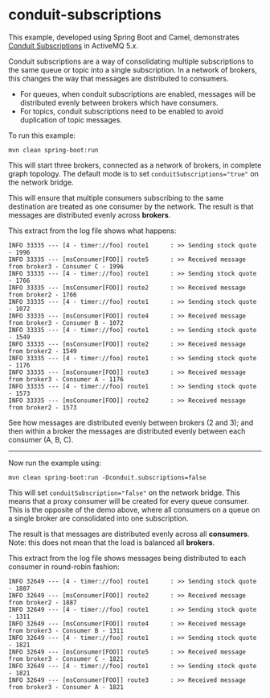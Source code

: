 # conduit-subscriptions

This example, developed using Spring Boot and Camel, demonstrates [Conduit Subscriptions][1] in ActiveMQ 5._x_.

Conduit subscriptions are a way of consolidating multiple subscriptions to the same queue or topic into a single subscription. In a network of brokers, this changes the way that messages are distributed to consumers.

- For queues, when conduit subscriptions are enabled, messages will be distributed evenly between brokers which have consumers.
- For topics, conduit subscriptions need to be enabled to avoid duplication of topic messages.

To run this example:

    mvn clean spring-boot:run

This will start three brokers, connected as a network of brokers, in complete graph topology. The default mode is to set `conduitSubscriptions="true"` on the network bridge.

This will ensure that multiple consumers subscribing to the same destination are treated as one consumer by the network. The result is that messages are distributed evenly across **brokers**.

This extract from the log file shows what happens:

    INFO 33335 --- [4 - timer://foo] route1      : >> Sending stock quote - 1996
    INFO 33335 --- [msConsumer[FOO]] route5      : >> Received message from broker3 - Consumer C - 1996
    INFO 33335 --- [4 - timer://foo] route1      : >> Sending stock quote - 1766
    INFO 33335 --- [msConsumer[FOO]] route2      : >> Received message from broker2 - 1766
    INFO 33335 --- [4 - timer://foo] route1      : >> Sending stock quote - 1072
    INFO 33335 --- [msConsumer[FOO]] route4      : >> Received message from broker3 - Consumer B - 1072
    INFO 33335 --- [4 - timer://foo] route1      : >> Sending stock quote - 1549
    INFO 33335 --- [msConsumer[FOO]] route2      : >> Received message from broker2 - 1549
    INFO 33335 --- [4 - timer://foo] route1      : >> Sending stock quote - 1176
    INFO 33335 --- [msConsumer[FOO]] route3      : >> Received message from broker3 - Consumer A - 1176
    INFO 33335 --- [4 - timer://foo] route1      : >> Sending stock quote - 1573
    INFO 33335 --- [msConsumer[FOO]] route2      : >> Received message from broker2 - 1573

See how messages are distributed evenly between brokers (2 and 3); and then within a broker the messages are distributed evenly between each consumer (A, B, C).

---

Now run the example using:

    mvn clean spring-boot:run -Dconduit.subscriptions=false

This will set `conduitSubscription="false"` on the network bridge. This means that a proxy consumer will be created for every queue consumer. This is the opposite of the demo above, where all consumers on a queue on a single broker are consolidated into one subscription. 

The result is that messages are distributed evenly across all **consumers**. Note: this does not mean that the load is balanced all **brokers**. 

This extract from the log file shows messages being distributed to each consumer in round-robin fashion:

    INFO 32649 --- [4 - timer://foo] route1      : >> Sending stock quote - 1887
    INFO 32649 --- [msConsumer[FOO]] route2      : >> Received message from broker2 - 1887
    INFO 32649 --- [4 - timer://foo] route1      : >> Sending stock quote - 1311
    INFO 32649 --- [msConsumer[FOO]] route4      : >> Received message from broker3 - Consumer B - 1311
    INFO 32649 --- [4 - timer://foo] route1      : >> Sending stock quote - 1821
    INFO 32649 --- [msConsumer[FOO]] route5      : >> Received message from broker3 - Consumer C - 1821
    INFO 32649 --- [4 - timer://foo] route1      : >> Sending stock quote - 1821
    INFO 32649 --- [msConsumer[FOO]] route3      : >> Received message from broker3 - Consumer A - 1821

[1]: http://activemq.apache.org/networks-of-brokers.html

